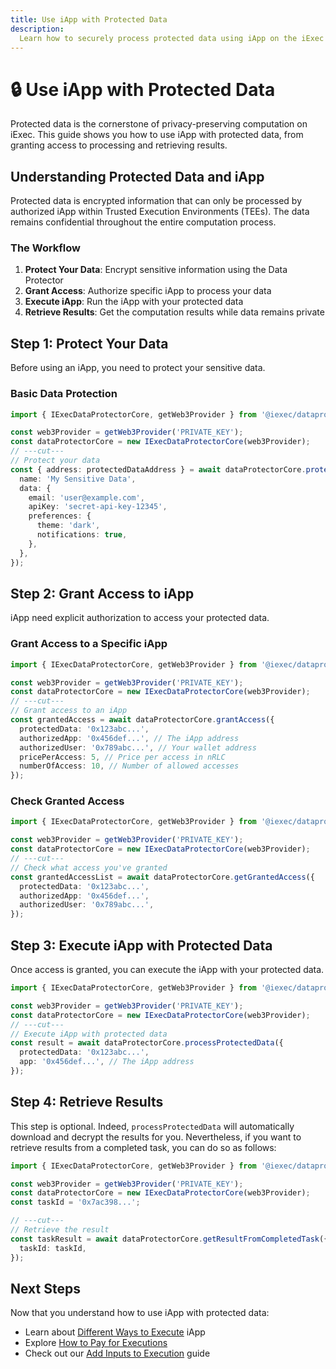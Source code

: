 ```yaml
---
title: Use iApp with Protected Data
description:
  Learn how to securely process protected data using iApp on the iExec network
---
```


# 🔒 Use iApp with Protected Data

Protected data is the cornerstone of privacy-preserving computation on iExec.
This guide shows you how to use iApp with protected data, from granting access
to processing and retrieving results.

## Understanding Protected Data and iApp

Protected data is encrypted information that can only be processed by authorized
iApp within Trusted Execution Environments (TEEs). The data remains confidential
throughout the entire computation process.

### The Workflow

1. **Protect Your Data**: Encrypt sensitive information using the Data Protector
2. **Grant Access**: Authorize specific iApp to process your data
3. **Execute iApp**: Run the iApp with your protected data
4. **Retrieve Results**: Get the computation results while data remains private

## Step 1: Protect Your Data

Before using an iApp, you need to protect your sensitive data.

### Basic Data Protection

```ts twoslash
import { IExecDataProtectorCore, getWeb3Provider } from '@iexec/dataprotector';

const web3Provider = getWeb3Provider('PRIVATE_KEY');
const dataProtectorCore = new IExecDataProtectorCore(web3Provider);
// ---cut---
// Protect your data
const { address: protectedDataAddress } = await dataProtectorCore.protectData({
  name: 'My Sensitive Data',
  data: {
    email: 'user@example.com',
    apiKey: 'secret-api-key-12345',
    preferences: {
      theme: 'dark',
      notifications: true,
    },
  },
});
```

## Step 2: Grant Access to iApp

iApp need explicit authorization to access your protected data.

### Grant Access to a Specific iApp

```ts twoslash
import { IExecDataProtectorCore, getWeb3Provider } from '@iexec/dataprotector';

const web3Provider = getWeb3Provider('PRIVATE_KEY');
const dataProtectorCore = new IExecDataProtectorCore(web3Provider);
// ---cut---
// Grant access to an iApp
const grantedAccess = await dataProtectorCore.grantAccess({
  protectedData: '0x123abc...',
  authorizedApp: '0x456def...', // The iApp address
  authorizedUser: '0x789abc...', // Your wallet address
  pricePerAccess: 5, // Price per access in nRLC
  numberOfAccess: 10, // Number of allowed accesses
});
```

### Check Granted Access

```ts twoslash
import { IExecDataProtectorCore, getWeb3Provider } from '@iexec/dataprotector';

const web3Provider = getWeb3Provider('PRIVATE_KEY');
const dataProtectorCore = new IExecDataProtectorCore(web3Provider);
// ---cut---
// Check what access you've granted
const grantedAccessList = await dataProtectorCore.getGrantedAccess({
  protectedData: '0x123abc...',
  authorizedApp: '0x456def...',
  authorizedUser: '0x789abc...',
});
```

## Step 3: Execute iApp with Protected Data

Once access is granted, you can execute the iApp with your protected data.

```ts twoslash
import { IExecDataProtectorCore, getWeb3Provider } from '@iexec/dataprotector';

const web3Provider = getWeb3Provider('PRIVATE_KEY');
const dataProtectorCore = new IExecDataProtectorCore(web3Provider);
// ---cut---
// Execute iApp with protected data
const result = await dataProtectorCore.processProtectedData({
  protectedData: '0x123abc...',
  app: '0x456def...', // The iApp address
});
```

## Step 4: Retrieve Results

This step is optional. Indeed, `processProtectedData` will automatically
download and decrypt the results for you. Nevertheless, if you want to retrieve
results from a completed task, you can do so as follows:

```ts twoslash
import { IExecDataProtectorCore, getWeb3Provider } from '@iexec/dataprotector';

const web3Provider = getWeb3Provider('PRIVATE_KEY');
const dataProtectorCore = new IExecDataProtectorCore(web3Provider);
const taskId = '0x7ac398...';

// ---cut---
// Retrieve the result
const taskResult = await dataProtectorCore.getResultFromCompletedTask({
  taskId: taskId,
});
```

## Next Steps

Now that you understand how to use iApp with protected data:

- Learn about
  [Different Ways to Execute](/guides/use-iapp/different-ways-to-execute) iApp
- Explore [How to Pay for Executions](/guides/use-iapp/how-to-pay-executions)
- Check out our
  [Add Inputs to Execution](/guides/use-iapp/add-inputs-to-execution) guide
